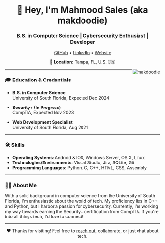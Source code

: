<h1 align="center">👋 Hey, I'm Mahmood Sales (aka makdoodie)</h1>
<h3 align="center">B.S. in Computer Science | Cybersecurity Enthusiast | Developer</h3>

<p align="center">
  <a href="https://github.com/makdoodie">GitHub</a> •
  <a href="https://www.linkedin.com/in/makdoodie/">LinkedIn</a> •
  <a href="https://makdoodie.com">Website</a>
</p>

<p align="center">
  📍 <strong>Location:</strong> Tampa, FL, U.S. 🇺🇸
</p>

<img align="right" src="https://github-readme-stats.vercel.app/api?username=makdoodie&show_icons=true&locale=en&theme=tokyonight" alt="makdoodie"/>

---

### 🎓 Education & Credentials

- **B.S. in Computer Science**<br>
  University of South Florida, Expected Dec 2024

- **Security+ (In Progress)**<br>
  CompTIA, Expected Nov 2023

- **Web Development Specialist**<br>
  University of South Florida, Aug 2021

---

### 🛠 Skills

- **Operating Systems**: Android & IOS, Windows Server, OS X, Linux
- **Technologies/Environments**: Visual Studio, Jira, SQLite, Git
- **Programming Languages**: Python, C, C++, HTML, CSS, Assembly

---

### 🙋‍♂️ About Me
With a solid background in computer science from the University of South Florida, I'm enthusiastic about the world of tech. My proficiency lies in C++ and Python, but I harbor a passion for cybersecurity. Currently, I'm working my way towards earning the Security+ certification from CompTIA. If you're into all things tech, I'd love to connect!

---

<p align="center">
  ❤️ Thanks for visiting! Feel free to <a href="mailto:sales@usf.edu">reach out</a>, collaborate, or just chat about tech.
</p>
